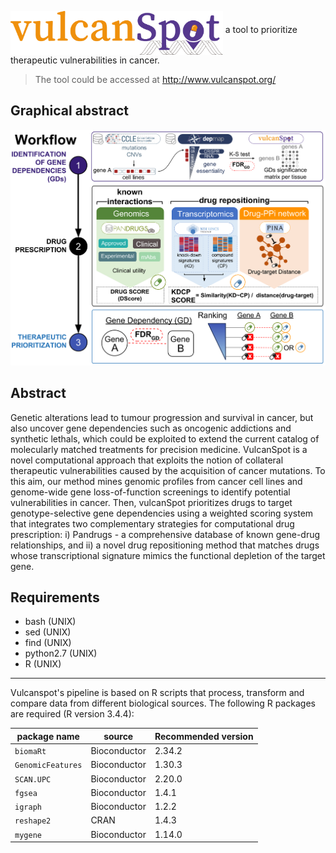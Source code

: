 <p><img src="./figures/vulcanspot.png" height="70" align="middle"> a tool to prioritize therapeutic vulnerabilities in cancer.</p>

> The tool could be accessed at http://www.vulcanspot.org/

## Graphical abstract
![Alt text](./figures/vulcanspot_workflow.png)

## Abstract
Genetic alterations lead to tumour progression and survival in cancer, but also uncover gene dependencies such as oncogenic addictions and synthetic lethals, which could be exploited to extend the current catalog of molecularly matched treatments for precision medicine. VulcanSpot is a novel computational approach that exploits the notion of collateral therapeutic vulnerabilities caused by the acquisition of cancer mutations. To this aim, our method mines genomic profiles from cancer cell lines and genome-wide gene loss-of-function screenings to identify potential vulnerabilities in cancer. Then, vulcanSpot prioritizes drugs to target genotype-selective gene dependencies using a weighted scoring system that integrates two complementary strategies for computational drug prescription: i) Pandrugs - a comprehensive database of known gene-drug relationships, and ii) a novel drug repositioning method that matches drugs whose transcriptional signature mimics the functional depletion of the target gene.

## Requirements
* bash (UNIX)
* sed (UNIX)
* find (UNIX)
* python2.7 (UNIX)
* R (UNIX)
- - - 
Vulcanspot's pipeline is based on R scripts that process, transform and compare data from different biological sources. The following R packages are required (R version 3.4.4):

| package name | source | Recommended version |
| ---------- | ------- | --------- |
| `biomaRt` | Bioconductor | 2.34.2 |
| `GenomicFeatures` | Bioconductor | 1.30.3 |
| `SCAN.UPC` | Bioconductor | 2.20.0 |
| `fgsea` | Bioconductor | 1.4.1 |
| `igraph` | Bioconductor | 1.2.2 |
| `reshape2` | CRAN | 1.4.3 |
| `mygene` | Bioconductor | 1.14.0 |
